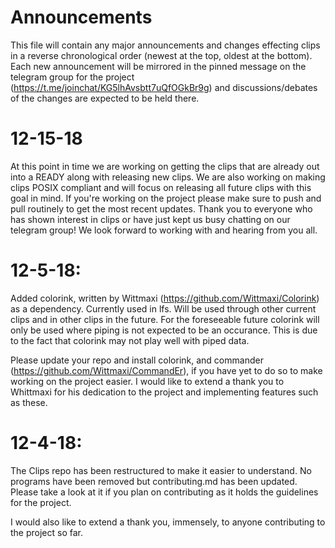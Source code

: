 # Announcements

This file will contain any major announcements and changes effecting clips in a reverse chronological order (newest at the top, oldest at the bottom).  Each new announcement will be mirrored in the pinned message on the telegram group for the project (https://t.me/joinchat/KG5lhAvsbtt7uQfOGkBr9g) and discussions/debates of the changes are expected to be held there.

# 12-15-18
At this point in time we are working on getting the clips that are already out into a READY along with releasing new clips.  We are also working on making clips POSIX compliant and will focus on releasing all future clips with this goal in mind.  If you're working on the project please make sure to push and pull routinely to get the most recent updates.  Thank you to everyone who has shown interest in clips or have just kept us busy chatting on our telegram group!  We look forward to working with and hearing from you all.

# 12-5-18:
Added colorink, written by Wittmaxi (https://github.com/Wittmaxi/Colorink) as a dependency.  Currently used in lfs.  Will be used through other current clips and in other clips in the future.  For the foreseeable future colorink will only be used where piping is not expected to be an occurance.  This is due to the fact that colorink may not play well with piped data.

Please update your repo and install colorink, and commander (https://github.com/Wittmaxi/CommandEr), if you have yet to do so to make working on the project easier.  I would like to extend a thank you to Whittmaxi for his dedication to the project and implementing features such as these.

# 12-4-18:
The Clips repo has been restructured to make it easier to understand.  No programs have been removed but contributing.md has been updated.  Please take a look at it if you plan on contributing as it holds the guidelines for the project.

I would also like to extend a thank you, immensely, to anyone contributing to the project so far.
